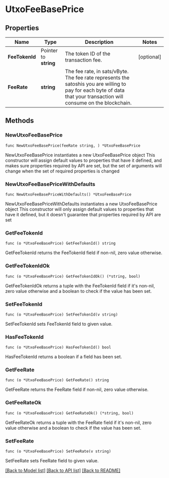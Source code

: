 # UtxoFeeBasePrice

## Properties

Name | Type | Description | Notes
------------ | ------------- | ------------- | -------------
**FeeTokenId** | Pointer to **string** | The token ID of the transaction fee. | [optional] 
**FeeRate** | **string** | The fee rate, in sats/vByte. The fee rate represents the satoshis you are willing to pay for each byte of data that your transaction will consume on the blockchain. | 

## Methods

### NewUtxoFeeBasePrice

`func NewUtxoFeeBasePrice(feeRate string, ) *UtxoFeeBasePrice`

NewUtxoFeeBasePrice instantiates a new UtxoFeeBasePrice object
This constructor will assign default values to properties that have it defined,
and makes sure properties required by API are set, but the set of arguments
will change when the set of required properties is changed

### NewUtxoFeeBasePriceWithDefaults

`func NewUtxoFeeBasePriceWithDefaults() *UtxoFeeBasePrice`

NewUtxoFeeBasePriceWithDefaults instantiates a new UtxoFeeBasePrice object
This constructor will only assign default values to properties that have it defined,
but it doesn't guarantee that properties required by API are set

### GetFeeTokenId

`func (o *UtxoFeeBasePrice) GetFeeTokenId() string`

GetFeeTokenId returns the FeeTokenId field if non-nil, zero value otherwise.

### GetFeeTokenIdOk

`func (o *UtxoFeeBasePrice) GetFeeTokenIdOk() (*string, bool)`

GetFeeTokenIdOk returns a tuple with the FeeTokenId field if it's non-nil, zero value otherwise
and a boolean to check if the value has been set.

### SetFeeTokenId

`func (o *UtxoFeeBasePrice) SetFeeTokenId(v string)`

SetFeeTokenId sets FeeTokenId field to given value.

### HasFeeTokenId

`func (o *UtxoFeeBasePrice) HasFeeTokenId() bool`

HasFeeTokenId returns a boolean if a field has been set.

### GetFeeRate

`func (o *UtxoFeeBasePrice) GetFeeRate() string`

GetFeeRate returns the FeeRate field if non-nil, zero value otherwise.

### GetFeeRateOk

`func (o *UtxoFeeBasePrice) GetFeeRateOk() (*string, bool)`

GetFeeRateOk returns a tuple with the FeeRate field if it's non-nil, zero value otherwise
and a boolean to check if the value has been set.

### SetFeeRate

`func (o *UtxoFeeBasePrice) SetFeeRate(v string)`

SetFeeRate sets FeeRate field to given value.



[[Back to Model list]](../README.md#documentation-for-models) [[Back to API list]](../README.md#documentation-for-api-endpoints) [[Back to README]](../README.md)


